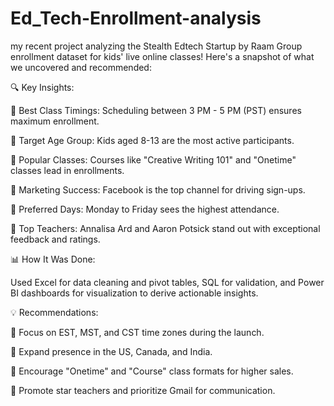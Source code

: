 # Ed_Tech-Enrollment-analysis

my recent project analyzing the Stealth Edtech Startup by Raam Group enrollment dataset for kids' live online classes! Here's a snapshot of what we uncovered and recommended:



🔍 Key Insights:

🔹 Best Class Timings: Scheduling between 3 PM - 5 PM (PST) ensures maximum enrollment.

🔹 Target Age Group: Kids aged 8-13 are the most active participants.

🔹 Popular Classes: Courses like "Creative Writing 101" and "Onetime" classes lead in enrollments.

🔹 Marketing Success: Facebook is the top channel for driving sign-ups.

🔹 Preferred Days: Monday to Friday sees the highest attendance.

🔹 Top Teachers: Annalisa Ard and Aaron Potsick stand out with exceptional feedback and ratings.



📊 How It Was Done:

Used Excel for data cleaning and pivot tables, SQL for validation, and Power BI dashboards for visualization to derive actionable insights.

💡 Recommendations:

🔸 Focus on EST, MST, and CST time zones during the launch.

🔸 Expand presence in the US, Canada, and India.

🔸 Encourage "Onetime" and "Course" class formats for higher sales.

🔸 Promote star teachers and prioritize Gmail for communication.

